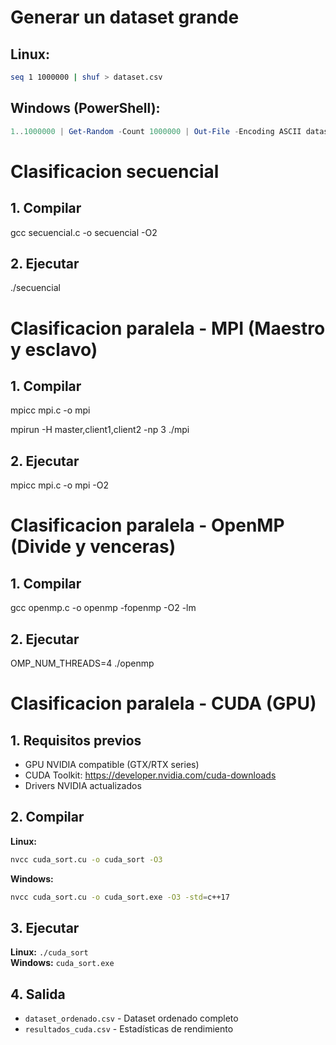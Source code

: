 # Generar un dataset grande
## Linux:
```bash
seq 1 1000000 | shuf > dataset.csv
```

## Windows (PowerShell):
```powershell
1..1000000 | Get-Random -Count 1000000 | Out-File -Encoding ASCII dataset.csv
```

# Clasificacion secuencial

## 1. Compilar
gcc secuencial.c -o secuencial -O2

## 2. Ejecutar
./secuencial

# Clasificacion paralela - MPI (Maestro y esclavo)
## 1. Compilar
mpicc mpi.c -o mpi

mpirun -H master,client1,client2 -np 3 ./mpi
## 2. Ejecutar
mpicc mpi.c -o mpi -O2

# Clasificacion paralela - OpenMP (Divide y venceras)
## 1. Compilar
gcc openmp.c -o openmp -fopenmp -O2 -lm

## 2. Ejecutar
OMP_NUM_THREADS=4 ./openmp

# Clasificacion paralela - CUDA (GPU)
## 1. Requisitos previos
- GPU NVIDIA compatible (GTX/RTX series)
- CUDA Toolkit: https://developer.nvidia.com/cuda-downloads
- Drivers NVIDIA actualizados

## 2. Compilar
**Linux:**
```bash
nvcc cuda_sort.cu -o cuda_sort -O3
```
**Windows:**
```bash
nvcc cuda_sort.cu -o cuda_sort.exe -O3 -std=c++17
```

## 3. Ejecutar
**Linux:** `./cuda_sort`  
**Windows:** `cuda_sort.exe`

## 4. Salida
- `dataset_ordenado.csv` - Dataset ordenado completo
- `resultados_cuda.csv` - Estadísticas de rendimiento
